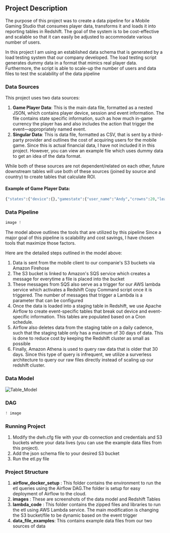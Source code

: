 
## Project Description

The purpose of this project was to create a data pipeline for a Mobile Gaming Studio that consumes player data, transforms it and loads it into reporting tables in Redshift. The goal of the system is to be cost-effective and scalable so that it can easily be adjusted to accommodate various number of users.

In this project I am using an established data schema that is generated by a load testing system that our company developed. The load testing script generates dummy data in a format that mimics real player data. Furthermore, the script is able to scale-up the number of users and data files to test the scalability of the data pipeline

### Data Sources

 This project uses two data sources:

1. **Game Player Data**: 
This is the main data file, formatted as a nested JSON, which contains player device, session and event information. The file contains state specific information, such as how much in-game currency the player has and also includes the action that trigger the event—appropriately named event.  
2. **Singular Data**: 
This is data file, formatted as CSV, that is sent by a third-party provider and outlines the cost of acquiring users for the mobile game. Since this is actual financial data, I have not included it in this project. However, you can view an example file which uses dummy data to get an idea of the data format.

While both of these sources are not dependent/related on each other, future downstream tables will use both of these sources (joined by source and country) to create tables that calculate ROI. 

#### Example of Game Player Data:


```python
{"states":{"device":{},"gamestate":{"user_name":"Andy","crowns":20,"league":"myleague","max_unlocked_court":"playground1","hard_currency":{"value":50},"soft_currency":{"value":100}},"session":{"user_id":"1adbc9ff-a5ca-4409-8c66-75e21a181b25","session_id":"e00ebbcf-b227-4d9d-824f-4c83f597bd39","session_start_ts":1568922018768,"session_purchases":0,"session_value":0},"user":{"user_id":"1adbc9ff-a5ca-4409-8c66-75e21a181b25","first_seen":1568915431069,"num_purchases":0,"customer_value":0,"player_level":20,"num_sessions":3,"ftue_complete":false}},"event":{"generalInfo":{"game":"victory","env":"test","platform":"Android","appVer":"bar","userId":"1adbc9ff-a5ca-4409-8c66-75e21a181b25","installTime":"40","sessionId":"e00ebbcf-b227-4d9d-824f-4c83f597bd39","eventId":"52094234-e98c-4b36-a22a-154de476950a","eventTimestamp":"1568923220649","seqNum":"11","context":""},"playShot":{"court":"","ball":"","ballLevel":"0","pointZone":"0","cleanShot":false,"pointsScored":null,"currentScore":null,"opponentScore":null,"timeLeft":"0","timeSinceSpawn":"0","timeLeftRelease":"0","matchId":"eac914fb-978b-4827-b165-7e229d384e23","gyroscopeLevel":"0","tiebreak":"0","shotMade":false,"isBot":false,"matchType":"VICTORY_1v1","tournamentId":"","opponentId":"","ballX":0.85813725,"ballY":0.20664802,"touchStartX":0.35513717,"touchStartY":0.30587748,"touchEndX":0.23538259,"touchEndY":0.7942217,"touchDuration":"0","arcDrawPerc":0,"userActiveCards":[],"opponentActiveCards":[]}},"enriched":true,"process_timestamp":1568923242826,"process_filename":"events/2019/09/19/20/yeti-victory-test-1-2019-09-19-20-00-20-d569186b-a21a-434a-b892-757c6f5a84a5.gz","process_logstream":"2019/09/19/[$LATEST]6d84a16b60f24c31a9bd82faa1d9f278","process_origin":"file"}
```

### Data Pipeline


```python
image ! 
```

The model above outlines the tools that are utilized by this pipeline
Since a major goal of this pipeline is scalability and cost savings, I have chosen tools that maximize those factors. 

Here are the detailed steps outlined in the model above:

1. Data is sent from the mobile client to our companie's S3 buckets via Amazon Firehose
2. The S3 bucket is linked to Amazon's SQS service which creates a message for everytime a file is placed into the bucket
3. These messages from SQS also serve as a trigger for our AWS lambda service which activates a Redshift Copy Command script once it is triggered. The number of messages that trigger a Lambda is a parameter that can be configured
4. Once the data is loaded into a staging table in Redshift, we use Apache Airflow to create event-specific tables that break out device and event-specific information. This tables are populated based on a Cron schedule.
5. Airflow also deletes data from the staging table on a daily cadence, such that the staging table only has a maximum of 30 days of data. This is done to reduce cost by keeping the Redshift cluster as small as possible
6. Finally, Amazon Athena is used to query raw data that is older that 30 days. Since this type of query is infrequent, we utilize a surverless architecture to query our raw files directly instead of scaling up our redshift cluster. 

### Data Model

![Table_Model](https://user-images.githubusercontent.com/10493680/66167263-ddf44700-e5f6-11e9-8277-a32d771da25b.png)


### DAG


```python
! image
```

### Running Project

1. Modify the dwh.cfg file with your db connection and credentials and S3 buckets where your data lives (you can use the example data files from this project). 
2. Add the json schema file to your desired S3 bucket
3. Run the etl.py file 

### Project Structure

1. **airflow_docker_setup** : This folder contains the environment to run the etl queries using the Airflow DAG.The folder is setup for easy deployment of Airflow to the cloud.
2. **images** : These are screenshots of the data model and Redshift Tables
3. **lambda_code** : This folder contains the zipped files and libraries to run the etl using AWS Lambda service. The main modification is changing the S3 bucket/file to be dynamic based on the event trigger 
4. **data_file_examples**: This contains example data files from our two sources of data
